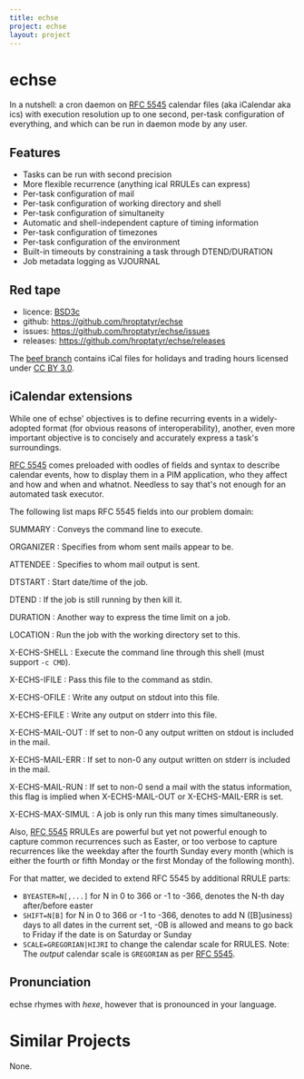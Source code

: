 ```yaml
---
title: echse
project: echse
layout: project
---
```


echse
=====

In a nutshell: a cron daemon on [RFC 5545][1] calendar files
(aka iCalendar aka ics) with execution resolution up to one second,
per-task configuration of everything, and which can be run in
daemon mode by any user.


Features
--------

* Tasks can be run with second precision
* More flexible recurrence (anything ical RRULEs can express)
* Per-task configuration of mail
* Per-task configuration of working directory and shell
* Per-task configuration of simultaneity
* Automatic and shell-independent capture of timing information
* Per-task configuration of timezones
* Per-task configuration of the environment
* Built-in timeouts by constraining a task through DTEND/DURATION
* Job metadata logging as VJOURNAL


Red tape
--------

+ licence: [BSD3c][2]
+ github: <https://github.com/hroptatyr/echse>
+ issues: <https://github.com/hroptatyr/echse/issues>
+ releases: <https://github.com/hroptatyr/echse/releases>

The [beef branch][4] contains iCal files for holidays and trading hours
licensed under [CC BY 3.0][3].


iCalendar extensions
--------------------

While one of echse' objectives is to define recurring events in a
widely-adopted format (for obvious reasons of interoperability),
another, even more important objective is to concisely and accurately
express a task's surroundings.

[RFC 5545][1] comes preloaded with oodles of fields and syntax to
describe calendar events, how to display them in a PIM application, who
they affect and how and when and whatnot.  Needless to say that's not
enough for an automated task executor.

The following list maps RFC 5545 fields into our problem domain:

SUMMARY
: Conveys the command line to execute.

ORGANIZER
: Specifies from whom sent mails appear to be.

ATTENDEE
: Specifies to whom mail output is sent.

DTSTART
: Start date/time of the job.

DTEND
: If the job is still running by then kill it.

DURATION
: Another way to express the time limit on a job.

LOCATION
: Run the job with the working directory set to this.

X-ECHS-SHELL
: Execute the command line through this shell (must support `-c CMD`).

X-ECHS-IFILE
: Pass this file to the command as stdin.

X-ECHS-OFILE
: Write any output on stdout into this file.

X-ECHS-EFILE
: Write any output on stderr into this file.

X-ECHS-MAIL-OUT
: If set to non-0 any output written on stdout is included in the mail.

X-ECHS-MAIL-ERR
: If set to non-0 any output written on stderr is included in the mail.

X-ECHS-MAIL-RUN
: If set to non-0 send a mail with the status information, this flag is
  implied when X-ECHS-MAIL-OUT or X-ECHS-MAIL-ERR is set.

X-ECHS-MAX-SIMUL
: A job is only run this many times simultaneously.

Also, [RFC 5545][1] RRULEs are powerful but yet not powerful enough to
capture common recurrences such as Easter, or too verbose to capture
recurrences like the weekday after the fourth Sunday every month (which
is either the fourth or fifth Monday or the first Monday of the
following month).

For that matter, we decided to extend RFC 5545 by additional RRULE
parts:

+ `BYEASTER=N[,...]`  for N in 0 to 366 or -1 to -366, denotes the N-th
  day after/before easter
+ `SHIFT=N[B]`  for N in 0 to 366 or -1 to -366, denotes to add N
  ([B]usiness) days to all dates in the current set, -0B is allowed and
  means to go back to Friday if the date is on Saturday or Sunday 
+ `SCALE=GREGORIAN|HIJRI` to change the calendar scale for RRULES.
  Note: The *output* calendar scale is `GREGORIAN` as per [RFC 5545][1].


Pronunciation
-------------

echse rhymes with *hexe*, however that is pronounced in your language.


Similar Projects
================

None.

  [1]: http://tools.ietf.org/html/rfc5545
  [2]: http://tldrlegal.com/license/bsd-3-clause-license-%28revised%29
  [3]: http://creativecommons.org/licenses/by/3.0/
  [4]: http://github.com/hroptatyr/echse/tree/beef
